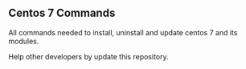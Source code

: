 ## Centos 7 Commands

All commands needed to install, uninstall and update centos 7 and its modules.

Help other developers by update this repository.
